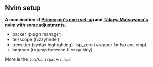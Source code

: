 ## Nvim setup

**A combination of [Primeagen's nvim set-up](https://github.com/ThePrimeagen/init.lua) and [Takuya Matsuyama's](https://blog.inkdrop.app/my-neovim-setup-for-react-typescript-tailwind-css-etc-in-2022-a7405862c9a4)
nvim with some adjustments.**

- packer (plugin manager)
- telescope (fuzzyfinder)
- treesitter (syntax highlighting)
-lsp_zero (wrapper for lsp and cmp)
- harpoon (to jump between files quickly)

More in the `lua/kiri/packer.lua`
